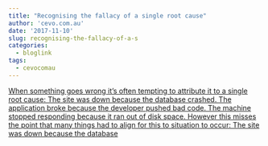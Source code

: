 ```yaml
---
title: "Recognising the fallacy of a single root cause"
author: 'cevo.com.au'
date: '2017-11-10'
slug: recognising-the-fallacy-of-a-s
categories:
  - bloglink
tags:
  - cevocomau
---
```


[When something goes wrong it’s often tempting to attribute it to a single root cause: The site was down because the database crashed. The application broke because the developer pushed bad code. The machine stopped responding because it ran out of disk space. However this misses the point that many things had to align for this to situation to occur: The site was down because the database<i class="fas fa-external-link-alt"></i>](https://cevo.com.au/post/2017-11-10-fallacy-of-a-single-root-cause/)

